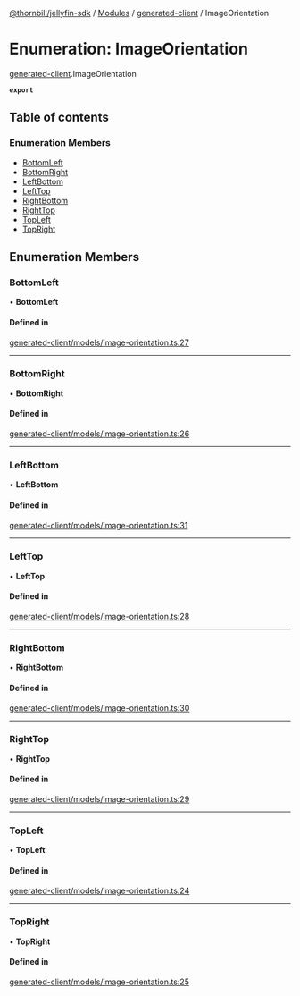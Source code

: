 [@thornbill/jellyfin-sdk](../README.md) / [Modules](../modules.md) / [generated-client](../modules/generated_client.md) / ImageOrientation

# Enumeration: ImageOrientation

[generated-client](../modules/generated_client.md).ImageOrientation

**`export`**

## Table of contents

### Enumeration Members

- [BottomLeft](generated_client.ImageOrientation.md#bottomleft)
- [BottomRight](generated_client.ImageOrientation.md#bottomright)
- [LeftBottom](generated_client.ImageOrientation.md#leftbottom)
- [LeftTop](generated_client.ImageOrientation.md#lefttop)
- [RightBottom](generated_client.ImageOrientation.md#rightbottom)
- [RightTop](generated_client.ImageOrientation.md#righttop)
- [TopLeft](generated_client.ImageOrientation.md#topleft)
- [TopRight](generated_client.ImageOrientation.md#topright)

## Enumeration Members

### BottomLeft

• **BottomLeft**

#### Defined in

[generated-client/models/image-orientation.ts:27](https://github.com/jellyfin/jellyfin-sdk-typescript/blob/7402732/src/generated-client/models/image-orientation.ts#L27)

___

### BottomRight

• **BottomRight**

#### Defined in

[generated-client/models/image-orientation.ts:26](https://github.com/jellyfin/jellyfin-sdk-typescript/blob/7402732/src/generated-client/models/image-orientation.ts#L26)

___

### LeftBottom

• **LeftBottom**

#### Defined in

[generated-client/models/image-orientation.ts:31](https://github.com/jellyfin/jellyfin-sdk-typescript/blob/7402732/src/generated-client/models/image-orientation.ts#L31)

___

### LeftTop

• **LeftTop**

#### Defined in

[generated-client/models/image-orientation.ts:28](https://github.com/jellyfin/jellyfin-sdk-typescript/blob/7402732/src/generated-client/models/image-orientation.ts#L28)

___

### RightBottom

• **RightBottom**

#### Defined in

[generated-client/models/image-orientation.ts:30](https://github.com/jellyfin/jellyfin-sdk-typescript/blob/7402732/src/generated-client/models/image-orientation.ts#L30)

___

### RightTop

• **RightTop**

#### Defined in

[generated-client/models/image-orientation.ts:29](https://github.com/jellyfin/jellyfin-sdk-typescript/blob/7402732/src/generated-client/models/image-orientation.ts#L29)

___

### TopLeft

• **TopLeft**

#### Defined in

[generated-client/models/image-orientation.ts:24](https://github.com/jellyfin/jellyfin-sdk-typescript/blob/7402732/src/generated-client/models/image-orientation.ts#L24)

___

### TopRight

• **TopRight**

#### Defined in

[generated-client/models/image-orientation.ts:25](https://github.com/jellyfin/jellyfin-sdk-typescript/blob/7402732/src/generated-client/models/image-orientation.ts#L25)
